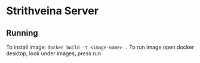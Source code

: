 # Strithveina Server

## Running
To install image: `docker build -t <image-name> .`
To run image open docker desktop, look under images, press run
